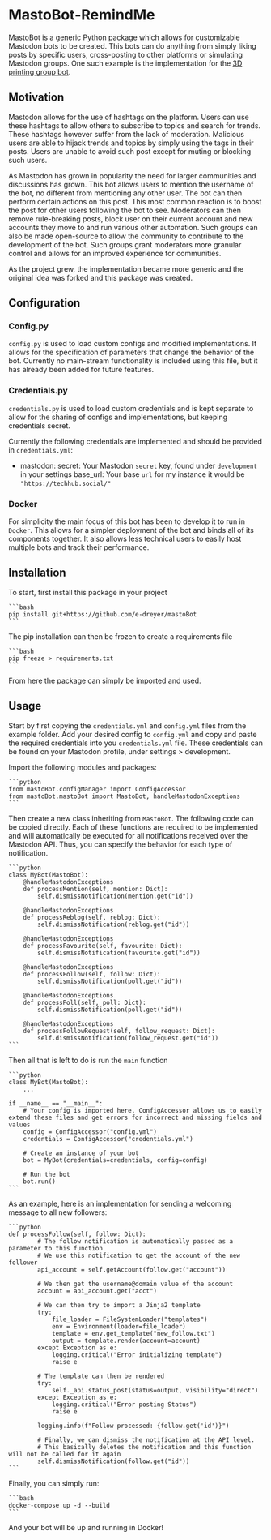 # MastoBot-RemindMe

MastoBot is a generic Python package which allows for customizable Mastodon bots to be created. This bots can do anything from simply liking posts by specific users, cross-posting to other platforms or simulating Mastodon groups. One such example is the implementation for the [3D printing group bot](https://github.com/e-dreyer/mastoBot-3D).

## Motivation

Mastodon allows for the use of hashtags on the platform. Users can use these hashtags to allow others to subscribe to topics and search for trends. These hashtags however suffer from the lack of moderation. Malicious users are able to hijack trends and topics by simply using the tags in their posts. Users are unable to avoid such post except for muting or blocking such users.

As Mastodon has grown in popularity the need for larger communities and discussions has grown. This bot allows users to mention the username of the bot, no different from mentioning any other user. The bot can then perform certain actions on this post. This most common reaction is to boost the post for other users following the bot to see. Moderators can then remove rule-breaking posts, block user on their current account and new accounts they move to and run various other automation. Such groups can also be made open-source to allow the community to contribute to the development of the bot. Such groups grant moderators more granular control and allows for an improved experience for communities.

As the project grew, the implementation became more generic and the original idea was forked and this package was created.

## Configuration

### Config.py

`config.py` is used to load custom configs and modified implementations. It allows for the specification of parameters that change the behavior of the bot. Currently no main-stream functionality is included using this file, but it has already been added for future features.

### Credentials.py

`credentials.py` is used to load custom credentials and is kept separate to allow for the sharing of configs and implementations, but keeping credentials secret.

Currently the following credentials are implemented and should be provided in `credentials.yml`:

- mastodon:
    secret: Your Mastodon `secret` key, found under `development` in your settings
    base_url: Your base `url` for my instance it would be `"https://techhub.social/"`

### Docker

For simplicity the main focus of this bot has been to develop it to run in `Docker`. This allows for a simpler deployment of the bot and binds all of its components together. It also allows less technical users to easily host multiple bots and track their performance.

## Installation

To start, first install this package in your project

    ```bash
    pip install git+https://github.com/e-dreyer/mastoBot
    ```

The pip installation can then be frozen to create a requirements file

    ```bash
    pip freeze > requirements.txt
    ```

From here the package can simply be imported and used.

## Usage

Start by first copying the `credentials.yml` and `config.yml` files from the example folder. Add your desired config to `config.yml` and copy and paste the required credentials into you `credentials.yml` file. These credentials can be found on your Mastodon profile, under settings > development.

Import the following modules and packages:

    ```python
    from mastoBot.configManager import ConfigAccessor
    from mastoBot.mastoBot import MastoBot, handleMastodonExceptions
    ```

Then create a new class inheriting from `MastoBot`. The following code can be copied directly. Each of these functions are required to be implemented and will automatically be executed for all notifications received over the Mastodon API. Thus, you can specify the behavior for each type of notification.

    ```python
    class MyBot(MastoBot):
        @handleMastodonExceptions
        def processMention(self, mention: Dict):
            self.dismissNotification(mention.get("id"))

        @handleMastodonExceptions
        def processReblog(self, reblog: Dict):
            self.dismissNotification(reblog.get("id"))

        @handleMastodonExceptions
        def processFavourite(self, favourite: Dict):
            self.dismissNotification(favourite.get("id"))

        @handleMastodonExceptions
        def processFollow(self, follow: Dict):
            self.dismissNotification(poll.get("id"))

        @handleMastodonExceptions
        def processPoll(self, poll: Dict):
            self.dismissNotification(poll.get("id"))

        @handleMastodonExceptions
        def processFollowRequest(self, follow_request: Dict):
            self.dismissNotification(follow_request.get("id"))
    ```

Then all that is left to do is run the `main` function

    ```python
    class MyBot(MastoBot):
        ...

    if __name__ == "__main__":
        # Your config is imported here. ConfigAccessor allows us to easily extend these files and get errors for incorrect and missing fields and values
        config = ConfigAccessor("config.yml")
        credentials = ConfigAccessor("credentials.yml")

        # Create an instance of your bot
        bot = MyBot(credentials=credentials, config=config)

        # Run the bot
        bot.run()
    ```

As an example, here is an implementation for sending a welcoming message to all new followers:

    ```python
    def processFollow(self, follow: Dict):
            # The follow notification is automatically passed as a parameter to this function
            # We use this notification to get the account of the new follower
            api_account = self.getAccount(follow.get("account"))

            # We then get the username@domain value of the account
            account = api_account.get("acct")

            # We can then try to import a Jinja2 template
            try:
                file_loader = FileSystemLoader("templates")
                env = Environment(loader=file_loader)
                template = env.get_template("new_follow.txt")
                output = template.render(account=account)
            except Exception as e:
                logging.critical("Error initializing template")
                raise e

            # The template can then be rendered
            try:
                self._api.status_post(status=output, visibility="direct")
            except Exception as e:
                logging.critical("Error posting Status")
                raise e

            logging.info(f"Follow processed: {follow.get('id')}")

            # Finally, we can dismiss the notification at the API level.
            # This basically deletes the notification and this function will not be called for it again
            self.dismissNotification(follow.get("id"))
    ```

Finally, you can simply run:

    ```bash
    docker-compose up -d --build
    ```

And your bot will be up and running in Docker!
